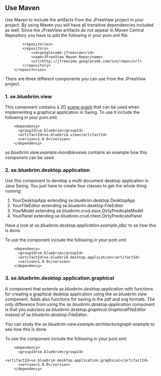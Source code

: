 ## Use Maven ##

Use Maven to include the artifacts from the JFreeView project in your project. By using Maven you will have all transitive dependencies included as well. Since the JFreeView artifacts do not appear in Maven Central Repository you have to add the following in your pom.xml file:

```
        <repositories>
		<repository>
			<id>googlecode-jfreeview</id>
			<name>JFreeView Maven Repo</name>
			<url>http://jfreeview.googlecode.com/svn/repo</url>
		</repository>
	</repositories>

```


There are three different components you can use from the JFreeView project.

### 1. se.bluebrim.view ###

This component contains a 2D [scene graph](http://en.wikipedia.org/wiki/Scene_graph) that can be used when implementing a graphical application in Swing. To use it include the following in your pom.xml:

```
    <dependency>
      <groupId>se.bluebrim</groupId>
      <artifactId>se.bluebrim.view</artifactId>
      <version>1.0.0</version>
    </dependency>

```

_se.bluebrim.view.example.movableviews_ contains an example how this component can be used.

### 2. se.bluebrim.desktop.application ###

Use this component to develop a multi document desktop application in Java Swing. You just have to create four classes to get the whole thing running:

  1. YourDesktopApp extending se.bluebrim.desktop.DesktopApp
  1. YourFileEditor extending se.bluebrim.desktop.FileEditor
  1. YourModel extending se.bluebrim.crud.esox.DirtyPredicateModel
  1. YourPanel extending se.bluebrim.crud.client.DirtyPredicatePanel

Have a look at _se.bluebrim.desktop.application.example.jdbc_ to se how this is done.

To use the component include the following in your pom.xml:

```
    <dependency>
      <groupId>se.bluebrim</groupId>
      <artifactId>se.bluebrim.desktop.application</artifactId>
      <version>1.0.0</version>
    </dependency>
```

### 3. se.bluebrim.desktop.application.graphical ###

A component that extends _se.bluebrim.desktop.application_ with functions for
creating a graphical desktop application using the _se.bluebrim.view_ component. Adds also functions for saving in the pdf and svg formats. The only difference from using the _se.bluebrim.desktop.application_ component is that you subclass _se.bluebrim.desktop.graphical.GraphicalFileEditor_ instead of _se.bluebrim.desktop.FileEditor_.

You can study the _se.bluebrim.view.example.architecturegraph_ example to see how this is done.

To use the component include the following in your pom.xml:

```
    <dependency>
      <groupId>se.bluebrim</groupId>
      <artifactId>se.bluebrim.desktop.application.graphical</artifactId>
      <version>1.0.0</version>
    </dependency>
```